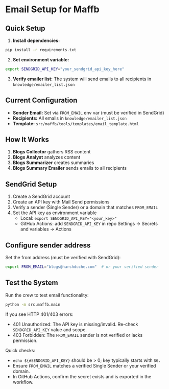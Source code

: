 # Email Setup for Maffb

## Quick Setup

1. **Install dependencies:**
```bash
pip install -r requirements.txt
```

2. **Set environment variable:**
```bash
export SENDGRID_API_KEY="your_sendgrid_api_key_here"
```

3. **Verify emailer list:**
The system will send emails to all recipients in `knowledge/emailer_list.json`

## Current Configuration

- **Sender Email:** Set via `FROM_EMAIL` env var (must be verified in SendGrid)
- **Recipients:** All emails in `knowledge/emailer_list.json`
- **Template:** `src/maffb/tools/templates/email_template.html`

## How It Works

1. **Blogs Collector** gathers RSS content
2. **Blogs Analyst** analyzes content  
3. **Blogs Summarizer** creates summaries
4. **Blogs Summary Emailer** sends emails to all recipients

## SendGrid Setup

1. Create a SendGrid account
2. Create an API key with Mail Send permissions
3. Verify a sender (Single Sender) or a domain that matches `FROM_EMAIL`
4. Set the API key as environment variable
   - Local: `export SENDGRID_API_KEY="<your_key>"`
   - GitHub Actions: add `SENDGRID_API_KEY` in repo Settings → Secrets and variables → Actions

## Configure sender address

Set the from address (must be verified with SendGrid):

```bash
export FROM_EMAIL="blogs@harshduche.com"  # or your verified sender
```

## Test the System

Run the crew to test email functionality:
```bash
python -m src.maffb.main
```

If you see HTTP 401/403 errors:
- 401 Unauthorized: The API key is missing/invalid. Re-check `SENDGRID_API_KEY` value and scope.
- 403 Forbidden: The `FROM_EMAIL` sender is not verified or lacks permission.

Quick checks:
- `echo ${#SENDGRID_API_KEY}` should be > 0; key typically starts with `SG.`
- Ensure `FROM_EMAIL` matches a verified Single Sender or your verified domain.
- In GitHub Actions, confirm the secret exists and is exported in the workflow.
